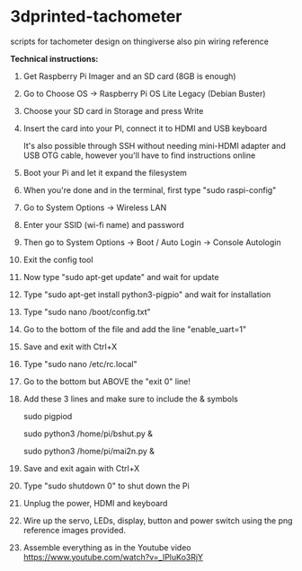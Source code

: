 # 3dprinted-tachometer
 scripts for tachometer design on thingiverse
 also pin wiring reference
 
 **Technical instructions:**
 
1. Get Raspberry Pi Imager and an SD card (8GB is enough)
2. Go to Choose OS -> Raspberry Pi OS Lite Legacy (Debian Buster)
3. Choose your SD card in Storage and press Write
4. Insert the card into your PI, connect it to HDMI and USB keyboard

    It's also possible through SSH without needing mini-HDMI adapter and USB OTG cable, however you'll have to find instructions online

5. Boot your Pi and let it expand the filesystem
6. When you're done and in the terminal, first type "sudo raspi-config"
7. Go to System Options -> Wireless LAN
8. Enter your SSID (wi-fi name) and password
9. Then go to System Options -> Boot / Auto Login -> Console Autologin
10. Exit the config tool
11. Now type "sudo apt-get update" and wait for update
12. Type "sudo apt-get install python3-pigpio" and wait for installation
13. Type "sudo nano /boot/config.txt"
14. Go to the bottom of the file and add the line "enable_uart=1"
15. Save and exit with Ctrl+X
16. Type "sudo nano /etc/rc.local"
17. Go to the bottom but ABOVE the "exit 0" line!
18. Add these 3 lines and make sure to include the & symbols

    sudo pigpiod
    
    sudo python3 /home/pi/bshut.py &
    
    sudo python3 /home/pi/mai2n.py &
    

19. Save and exit again with Ctrl+X
20. Type "sudo shutdown 0" to shut down the Pi
21. Unplug the power, HDMI and keyboard
22. Wire up the servo, LEDs, display, button and power switch using the png reference images provided.
22. Assemble everything as in the Youtube video
https://www.youtube.com/watch?v=_IPluKo3RjY
